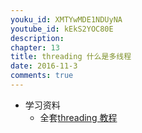 ```yaml
---
youku_id: XMTYwMDE1NDUyNA
youtube_id: kEkS2YOC80E
description: 
chapter: 13
title: threading 什么是多线程
date: 2016-11-3
comments: true
---
```

* 学习资料
  * 全套[threading 教程](/tutorials/python-basic/threading/)

